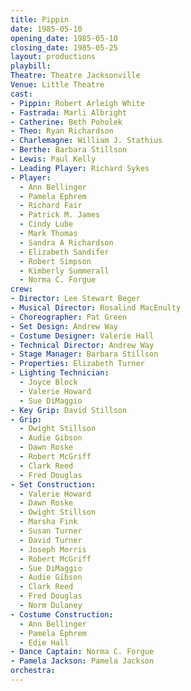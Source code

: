 ```yaml
---
title: Pippin
date: 1985-05-10
opening_date: 1985-05-10
closing_date: 1985-05-25
layout: productions
playbill:
Theatre: Theatre Jacksonville
Venue: Little Theatre
cast:
- Pippin: Robert Arleigh White
- Fastrada: Marli Albright
- Catherine: Beth Poholek
- Theo: Ryan Richardson
- Charlemagne: William J. Stathius
- Berthe: Barbara Stillson
- Lewis: Paul Kelly
- Leading Player: Richard Sykes
- Player:
  - Ann Bellinger
  - Pamela Ephrem
  - Richard Fair
  - Patrick M. James
  - Cindy Lube
  - Mark Thomas
  - Sandra A Richardson
  - Elizabeth Sandifer
  - Robert Simpson
  - Kimberly Summerall
  - Norma C. Forgue
crew:
- Director: Lee Stewart Beger
- Musical Director: Rosalind MacEnulty
- Choreographer: Pat Green
- Set Design: Andrew Way
- Costume Designer: Valerie Hall
- Technical Director: Andrew Way
- Stage Manager: Barbara Stillson
- Properties: Elizabeth Turner
- Lighting Technician:
  - Joyce Block
  - Valerie Howard
  - Sue DiMaggio
- Key Grip: David Stillson
- Grip:
  - Dwight Stillson
  - Audie Gibson
  - Dawn Roske
  - Robert McGriff
  - Clark Reed
  - Fred Douglas
- Set Construction:
  - Valerie Howard
  - Dawn Roske
  - Dwight Stillson
  - Marsha Fink
  - Susan Turner
  - David Turner
  - Joseph Morris
  - Robert McGriff
  - Sue DiMaggio
  - Audie Gibson
  - Clark Reed
  - Fred Douglas
  - Norm Dulaney
- Costume Construction:
  - Ann Bellinger
  - Pamela Ephrem
  - Edie Hall
- Dance Captain: Norma C. Forgue
- Pamela Jackson: Pamela Jackson
orchestra:
---
```


